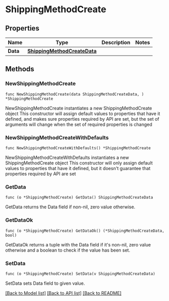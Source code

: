 # ShippingMethodCreate

## Properties

Name | Type | Description | Notes
------------ | ------------- | ------------- | -------------
**Data** | [**ShippingMethodCreateData**](ShippingMethodCreateData.md) |  | 

## Methods

### NewShippingMethodCreate

`func NewShippingMethodCreate(data ShippingMethodCreateData, ) *ShippingMethodCreate`

NewShippingMethodCreate instantiates a new ShippingMethodCreate object
This constructor will assign default values to properties that have it defined,
and makes sure properties required by API are set, but the set of arguments
will change when the set of required properties is changed

### NewShippingMethodCreateWithDefaults

`func NewShippingMethodCreateWithDefaults() *ShippingMethodCreate`

NewShippingMethodCreateWithDefaults instantiates a new ShippingMethodCreate object
This constructor will only assign default values to properties that have it defined,
but it doesn't guarantee that properties required by API are set

### GetData

`func (o *ShippingMethodCreate) GetData() ShippingMethodCreateData`

GetData returns the Data field if non-nil, zero value otherwise.

### GetDataOk

`func (o *ShippingMethodCreate) GetDataOk() (*ShippingMethodCreateData, bool)`

GetDataOk returns a tuple with the Data field if it's non-nil, zero value otherwise
and a boolean to check if the value has been set.

### SetData

`func (o *ShippingMethodCreate) SetData(v ShippingMethodCreateData)`

SetData sets Data field to given value.



[[Back to Model list]](../README.md#documentation-for-models) [[Back to API list]](../README.md#documentation-for-api-endpoints) [[Back to README]](../README.md)


